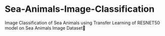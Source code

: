 # Sea-Animals-Image-Classification
Image Classification of Sea Animals using Transfer Learning of RESNET50 model on Sea Animals Image Dataset🌊
